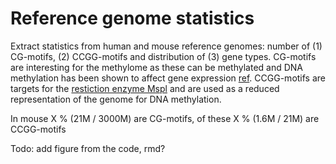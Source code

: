 # Reference genome statistics

Extract statistics from human and mouse reference genomes: number of (1) CG-motifs, (2) CCGG-motifs and distribution of (3) gene types. CG-motifs are interesting for the methylome as these can be methylated and DNA methylation has been shown to affect gene expression [ref](). CCGG-motifs are targets for the [restiction enzyme Mspl](https://international.neb.com/products/r0106-mspi) and are used as a reduced representation of the genome for DNA methylation. 

In mouse X % (21M / 3000M) are CG-motifs, of these X % (1.6M / 21M) are CCGG-motifs

Todo: add figure from the code, rmd?